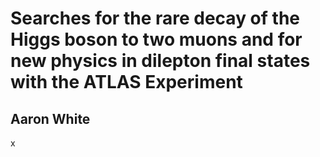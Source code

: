 # Searches for the rare decay of the Higgs boson to two muons and for new physics in dilepton final states with the ATLAS Experiment
## Aaron White

x
